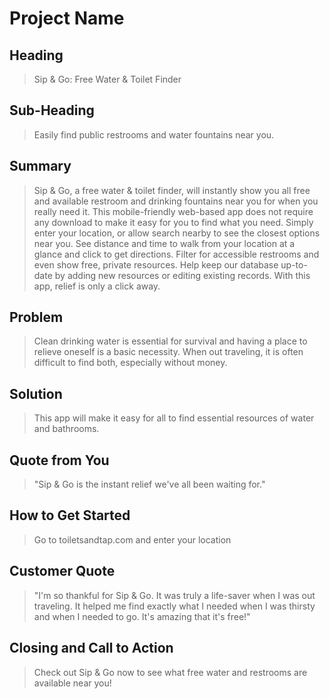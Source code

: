 # Project Name #

<!--
> This material was originally posted [here](http://www.quora.com/What-is-Amazons-approach-to-product-development-and-product-management). It is reproduced here for posterities sake.

There is an approach called "working backwards" that is widely used at Amazon. They work backwards from the customer, rather than starting with an idea for a product and trying to bolt customers onto it. While working backwards can be applied to any specific product decision, using this approach is especially important when developing new products or features.

For new initiatives a product manager typically starts by writing an internal press release announcing the finished product. The target audience for the press release is the new/updated product's customers, which can be retail customers or internal users of a tool or technology. Internal press releases are centered around the customer problem, how current solutions (internal or external) fail, and how the new product will blow away existing solutions.

If the benefits listed don't sound very interesting or exciting to customers, then perhaps they're not (and shouldn't be built). Instead, the product manager should keep iterating on the press release until they've come up with benefits that actually sound like benefits. Iterating on a press release is a lot less expensive than iterating on the product itself (and quicker!).

If the press release is more than a page and a half, it is probably too long. Keep it simple. 3-4 sentences for most paragraphs. Cut out the fat. Don't make it into a spec. You can accompany the press release with a FAQ that answers all of the other business or execution questions so the press release can stay focused on what the customer gets. My rule of thumb is that if the press release is hard to write, then the product is probably going to suck. Keep working at it until the outline for each paragraph flows.

Oh, and I also like to write press-releases in what I call "Oprah-speak" for mainstream consumer products. Imagine you're sitting on Oprah's couch and have just explained the product to her, and then you listen as she explains it to her audience. That's "Oprah-speak", not "Geek-speak".

Once the project moves into development, the press release can be used as a touchstone; a guiding light. The product team can ask themselves, "Are we building what is in the press release?" If they find they're spending time building things that aren't in the press release (overbuilding), they need to ask themselves why. This keeps product development focused on achieving the customer benefits and not building extraneous stuff that takes longer to build, takes resources to maintain, and doesn't provide real customer benefit (at least not enough to warrant inclusion in the press release).
 -->

## Heading ##
  > Sip & Go: Free Water & Toilet Finder

## Sub-Heading ##
  > Easily find public restrooms and water fountains near you.

## Summary ##
  > Sip & Go, a free water & toilet finder, will instantly show you all free and available restroom and drinking fountains near you for when you really need it. This mobile-friendly web-based app does not require any download to make it easy for you to find what you need. Simply enter your location, or allow search nearby to see the closest options near you. See distance and time to walk from your location at a glance and click to get directions. Filter for accessible restrooms and even show free, private resources. Help keep our database up-to-date by adding new resources or editing existing records. With this app, relief is only a click away.

## Problem ##
  > Clean drinking water is essential for survival and having a place to relieve oneself is a basic necessity. When out traveling, it is often difficult to find both, especially without money.

## Solution ##
  > This app will make it easy for all to find essential resources of water and bathrooms.

## Quote from You ##
  > "Sip & Go is the instant relief we've all been waiting for."

## How to Get Started ##
  > Go to toiletsandtap.com and enter your location

## Customer Quote ##
  > "I'm so thankful for Sip & Go. It was truly a life-saver when I was out traveling. It helped me find exactly what I needed when I was thirsty and when I needed to go. It's amazing that it's free!"

## Closing and Call to Action ##
  > Check out Sip & Go now to see what free water and restrooms are available near you!
